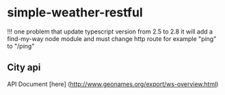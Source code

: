 # simple-weather-restful



!!! one problem that  update typescript version from 2.5 to 2.8
    it will add a find-my-way node module and must change http route for example "ping" to "/ping"
    
    
    
## City api 
API Document [here] (http://www.geonames.org/export/ws-overview.html)
